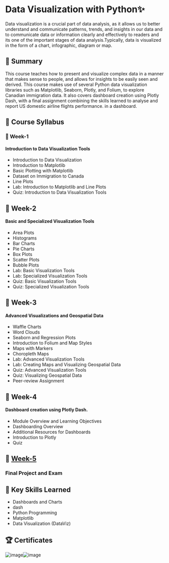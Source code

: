 # Data Visualization with Python✨

Data visualization is a crucial part of data analysis, as it allows us to better understand and communicate patterns, trends, and insights in our data and 
to communicate data or information clearly and effectively to readers and its one of the important stages of data analysis.Typically, data is visualized in the form of a chart, infographic, diagram or map.

## 📄 Summary

This course teaches how to present and visualize complex data in a manner that makes sense to people, and allows for insights to be easily seen and derived.
This course makes use of several Python data visualization libraries such as Matplotlib, Seaborn, Plotly, and Folium, to explore Canadian immigration data. 
It also covers dashboard creation using Plotly Dash, with a final assignment combining the skills learned to analyse and report US domestic airline flights performance. in a dashboard.

## 📑  Course Syllabus

### 📅 Week-1
#### Introduction to Data Visualization Tools

- Introduction to Data Visualization
- Introduction to Matplotlib
- Basic Plotting with Matplotlib
- Dataset on Immigration to Canada
- Line Plots
- Lab: Introduction to Matplotlib and Line Plots
- Quiz: Introduction to Data Visualization Tools

## 📅 Week-2
#### Basic and Specialized Visualization Tools

- Area Plots
- Histograms
- Bar Charts
- Pie Charts
- Box Plots
- Scatter Plots
- Bubble Plots
- Lab: Basic Visualization Tools
- Lab: Specialized Visualization Tools
- Quiz: Basic Visualization Tools
- Quiz: Specialized Visualization Tools

## 📅 Week-3

#### Advanced Visualizations and Geospatial Data

- Waffle Charts
- Word Clouds
- Seaborn and Regression Plots
- Introduction to Folium and Map Styles
- Maps with Markers
- Choropleth Maps
- Lab: Advanced Visualization Tools
- Lab: Creating Maps and Visualizing Geospatial Data
- Quiz: Advanced Visualization Tools
- Quiz: Visualizing Geospatial Data
- Peer-review Assignment

## 📅 Week-4

#### Dashboard creation using Plotly Dash.
- Module Overview and Learning Objectives
- Dashboarding Overview
- Additional Resources for Dashboards
- Introduction to Plotly
- Quiz

## 📅 [Week-5](https://github.com/DerartuDagne/IBM-Data-Science-Professional-Certificates/tree/main/08%3A%20Data%20Visualization%20with%20Python/Week.5%20Final%20Project%20and%20Exam)

### Final Project and Exam

## 🔑 Key Skills Learned

- Dashboards and Charts
- dash
- Python Programming
- Matplotlib
- Data Visualization (DataViz)

## 🏆 Certificates
![image](https://user-images.githubusercontent.com/112087783/230201038-3a155271-a520-4eb0-b3a2-2c573c6e3f8d.png)![image](https://user-images.githubusercontent.com/112087783/230201683-9644d7d7-e7b1-4798-a2db-5e36768d2224.png)

